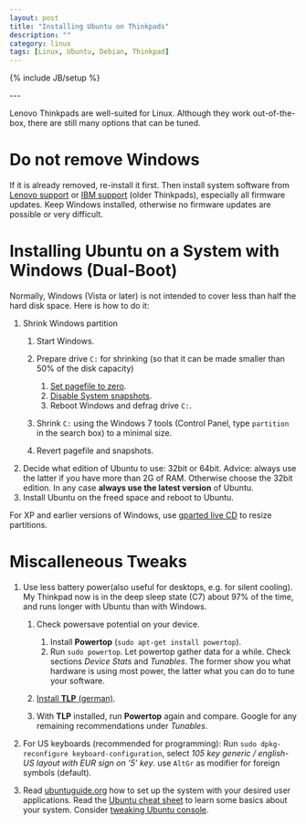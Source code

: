```yaml
---
layout: post
title: "Installing Ubuntu on Thinkpads"
description: ""
category: linux
tags: [Linux, Ubuntu, Debian, Thinkpad]
---
```

{% include JB/setup %}

<p></p>
---
<p></p>

Lenovo Thinkpads are well-suited for Linux. Although they work out-of-the-box, there are still many options that can be tuned.

# Do not remove Windows

If it is already removed, re-install it first. Then install system software from [Lenovo support](http://support.lenovo.com/de_DE/) or [IBM support](http://www-947.ibm.com/support/entry/portal/overview) (older Thinkpads), especially all firmware updates. Keep Windows installed, otherwise no firmware updates are possible or very difficult.

# Installing **Ubuntu** on a System with Windows (Dual-Boot)

Normally, Windows (Vista or later) is not intended to cover less than half the hard disk space. Here is how to do it:

1.  Shrink Windows partition
    1.  Start Windows.
    2.  Prepare drive `C:` for shrinking (so that it can be made smaller than 50% of the disk capacity)

        1.  [Set pagefile to
            zero](https://www.evernote.com/shard/s89/sh/62db75f8-c3b0-4b64-85aa-0b6915fa1dfd/4917c857af11acb623d704c01a413a88).
        2.  [Disable System
            snapshots](https://www.evernote.com/shard/s89/sh/055a042c-63fb-40d6-9818-6eac6c49de3f/0ba25202bc986966d23be4b66561dad8).
        3.  Reboot Windows and defrag drive `C:`.

    3.  Shrink `C:` using the Windows 7 tools (Control Panel, type `partition` in the search box) to a minimal size.
    4.  Revert pagefile and snapshots.
2.  Decide what edition of Ubuntu to use: 32bit or 64bit. Advice: always use the latter if you have more than 2G of RAM. Otherwise choose the 32bit edition. In any case **always use the latest version** of Ubuntu.
3.  Install Ubuntu on the freed space and reboot to Ubuntu.

For XP and earlier versions of Windows, use [gparted live CD](https://www.google.de/search?sourceid=chrome&ie=UTF-8&q=gparted+live+cd) to resize partitions.

# Miscalleneous Tweaks

1.  Use less battery power(also useful for desktops, e.g. for silent cooling). My Thinkpad now is in the deep sleep state (C7) about 97% of the time, and runs longer with Ubuntu than with Windows.

    1.  Check powersave potential on your device.

        1. Install **Powertop** (`sudo apt-get install powertop`).
        2. Run `sudo powertop`. Let powertop gather data for a while. Check sections *Device Stats* and *Tunables*. The former show you what hardware is using most power, the latter what you can do to tune your software.

    2.  [Install **TLP** (german)](http://thinkpad-wiki.org/TLP_-_Stromspareinstellungen_fuer_Ubuntu).
    3. With **TLP** installed, run **Powertop** again and compare. Google for any remaining recommendations under *Tunables*.

2.  For US keyboards (recommended for programming): Run `sudo dpkg-reconfigure keyboard-configuration`, select *105 key generic / english-US layout with EUR sign on ‘5’ key*. use `AltGr` as modifier for foreign symbols (default).

3.  Read [ubuntuguide.org](http://ubuntuguide.org) how to set up the system with your desired user applications. Read the [Ubuntu cheat sheet](http://www.cheat-sheets.org/#Ubuntu) to learn some basics about your system. Consider [tweaking Ubuntu console](/General/2012/05/18/improved-ubuntu-terminal).


